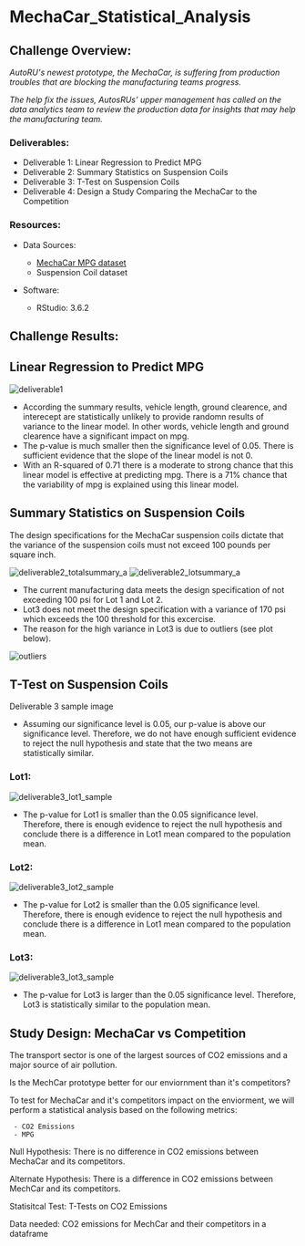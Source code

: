 # MechaCar_Statistical_Analysis

## Challenge Overview:
*AutoRU's newest prototype, the MechaCar, is suffering from production troubles that are blocking the manufacturing teams progress.*

*The help fix the issues, AutosRUs’ upper management has called on the data analytics team to review the production data for insights that may help the manufacturing team.*

### Deliverables:
- Deliverable 1: Linear Regression to Predict MPG
- Deliverable 2: Summary Statistics on Suspension Coils
- Deliverable 3: T-Test on Suspension Coils
- Deliverable 4: Design a Study Comparing the MechaCar to the Competition


### Resources:
- Data Sources:
    - [MechaCar MPG dataset](https://github.com/DSupps/MechaCar_Statistical_Analysis/blob/main/Resources/MechaCar_mpg.csv)
    - Suspension Coil dataset
    
- Software:
    - RStudio: 3.6.2

## Challenge Results:

## Linear Regression to Predict MPG

![deliverable1](https://user-images.githubusercontent.com/36451701/127780272-d3452b39-8b03-494b-b6da-593b47c1b247.png)

- According the summary results, vehicle length, ground clearence, and interecept are statistically unlikely to provide randomn results of variance to the linear model. In other words, vehicle length and ground clearence have a significant impact on mpg.
- The  p-value is much smaller then the significance level of 0.05. There is sufficient evidence that the slope of the linear model is not 0.
- With an R-squared of 0.71 there is a moderate to strong chance that this linear model is effective at predicting mpg. There is a 71% chance that the variability of mpg is explained using this linear model. 

## Summary Statistics on Suspension Coils

The design specifications for the MechaCar suspension coils dictate that the variance of the suspension coils must not exceed 100 pounds per square inch.

![deliverable2_totalsummary_a](https://user-images.githubusercontent.com/36451701/127780570-daa54624-99e3-4cbf-8ec3-8b25e481805f.png)
![deliverable2_lotsummary_a](https://user-images.githubusercontent.com/36451701/127780578-5413115e-36bf-4f4f-bb38-eebb7c565b92.png)


- The current manufacturing data meets the design specification of not exceeding 100 psi for Lot 1 and Lot 2.
- Lot3 does not meet the design specification with a variance of 170 psi which exceeds the 100 threshold for this excercise.
- The reason for the high variance in Lot3 is due to outliers (see plot below).

![outliers](https://user-images.githubusercontent.com/36451701/127780533-caed2e0f-4d56-4dc3-bba2-c5d95f778c8d.png)




## T-Test on Suspension Coils

Deliverable 3 sample image
- Assuming our significance level is 0.05, our p-value is above our significance level.  Therefore, we do not have enough sufficient evidence to reject the null hypothesis and state that the two means are statistically similar. 

### Lot1:
![deliverable3_lot1_sample](https://user-images.githubusercontent.com/36451701/127780607-5714b9ac-bfde-43f4-80b6-2825a6abd5d0.png)


- The p-value for Lot1 is smaller than the 0.05 significance level.  Therefore, there is enough evidence to reject the null hypothesis and conclude there is a difference in Lot1 mean compared to the population mean. 

### Lot2:
![deliverable3_lot2_sample](https://user-images.githubusercontent.com/36451701/127780629-7059c415-faa7-4dee-85c3-a0f82b8b99e5.png)

- The p-value for Lot2 is smaller than the 0.05 significance level.  Therefore, there is enough evidence to reject the null hypothesis and conclude there is a difference in Lot1 mean compared to the population mean. 

### Lot3:

![deliverable3_lot3_sample](https://user-images.githubusercontent.com/36451701/127780634-b4977699-aa9e-47cc-916e-917690161cee.png)

- The p-value for Lot3 is larger than the 0.05 significance level.  Therefore, Lot3 is statistically similar to the population mean.


## Study Design: MechaCar vs Competition

The transport sector is one of the largest sources of CO2 emissions and a major source of air pollution.

Is the MechCar prototype better for our enviornment than it's competitors?

To test for MechaCar and it's competitors impact on the enviorment, we will perform a statistical analysis based on the following metrics:

     - CO2 Emissions
     - MPG
     
Null Hypothesis: There is no difference in CO2 emissions between MechaCar and its competitors.

Alternate Hypothesis: There is a difference in CO2 emissions between MechCar and its competitors. 

Statisitcal Test: T-Tests on CO2 Emissions

Data needed: CO2 emissions for MechCar and their competitors in a dataframe
